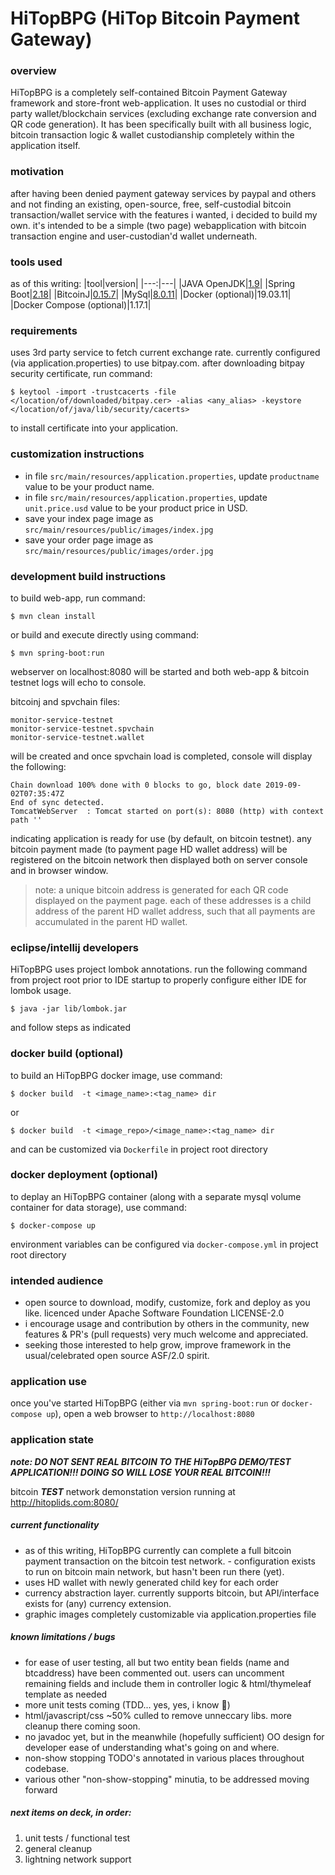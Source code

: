 # HiTopBPG (HiTop Bitcoin Payment Gateway)

### overview
HiTopBPG is a completely self-contained Bitcoin Payment Gateway framework and store-front web-application. It uses no custodial or third party wallet/blockchain services (excluding exchange rate conversion and QR code generation). It has been specifically built with all business logic, bitcoin transaction logic & wallet custodianship completely within the application itself.

### motivation
after having been denied payment gateway services by paypal and others and not finding an existing, open-source, free, self-custodial bitcoin transaction/wallet service with the features i wanted, i decided to build my own.  it's intended to be a simple (two page) webapplication with bitcoin transaction engine and user-custodian'd wallet underneath.  

### tools used
as of this writing: 
|tool|version|
|---:|---|
|JAVA OpenJDK|[1.9](https://openjdk.java.net/install/)|
|Spring Boot|[2.18](http:// "in pom.xml")|
|BitcoinJ|[0.15.7](http:// "in pom.xml")|
|MySql|[8.0.11](http:// "in docker-compose.yml")|
|Docker (optional)|19.03.11|
|Docker Compose (optional)|1.17.1|

### requirements
uses 3rd party service to fetch current exchange rate.  currently configured (via application.properties) to use bitpay.com.  after downloading bitpay security certificate, run command:

```
$ keytool -import -trustcacerts -file </location/of/downloaded/bitpay.cer> -alias <any_alias> -keystore </location/of/java/lib/security/cacerts>
```
to install certificate into your application.

### customization instructions
* in file `src/main/resources/application.properties`, update  ```productname``` value to be your product name.
* in file `src/main/resources/application.properties`, update  ```unit.price.usd``` value to be your product price in USD.
* save your index page image as `src/main/resources/public/images/index.jpg`
* save your order page image as `src/main/resources/public/images/order.jpg`
### development build instructions
to build web-app, run command:
```
$ mvn clean install
```

or build and execute directly using command:

```
$ mvn spring-boot:run
```

webserver on localhost:8080 will be started and both web-app & bitcoin testnet logs will echo to console.  


bitcoinj and spvchain files: 

```
monitor-service-testnet
monitor-service-testnet.spvchain
monitor-service-testnet.wallet
```

will be created and once spvchain load is completed, console will display the following:

```
Chain download 100% done with 0 blocks to go, block date 2019-09-02T07:35:47Z
End of sync detected.
TomcatWebServer  : Tomcat started on port(s): 8080 (http) with context path ''
```

indicating application is ready for use (by default, on bitcoin testnet).  any bitcoin payment made (to payment page HD wallet address) will be registered on the bitcoin network then displayed both on server console and in browser window.

> note: a unique bitcoin address is generated for each QR code displayed on the payment page. each of these addresses is a child address of the parent HD wallet address, such that all payments are accumulated in the parent HD wallet.

### eclipse/intellij developers

HiTopBPG uses project lombok annotations.  run the following command from project root prior to IDE startup to properly configure either IDE for lombok usage.

```
$ java -jar lib/lombok.jar
```

and follow steps as indicated

### docker build (optional)
to build an HiTopBPG docker image, use command:
```
$ docker build  -t <image_name>:<tag_name> dir
```
or
```
$ docker build  -t <image_repo>/<image_name>:<tag_name> dir
```
and can be customized via `Dockerfile` in project root directory
### docker deployment (optional)
to deplay an HiTopBPG container (along with a separate mysql volume container for data storage), use command:
```
$ docker-compose up
```
environment variables can be configured via `docker-compose.yml` in project root directory
### intended audience
- open source to download, modify, customize, fork and deploy as you like.  licenced under Apache Software Foundation LICENSE-2.0
- i encourage usage and contribution by others in the community, new features & PR's (pull requests) very much welcome and appreciated.
- seeking those interested to help grow, improve framework in the usual/celebrated open source ASF/2.0 spirit.

### application use
once you've started HiTopBPG (either via `mvn spring-boot:run` or `docker-compose up`), open a web browser to `http://localhost:8080`

### application state
***note:  DO NOT SENT REAL BITCOIN TO THE HiTopBPG DEMO/TEST APPLICATION!!!  DOING SO WILL LOSE YOUR REAL BITCOIN!!!***

bitcoin ***TEST*** network demonstation version running at http://hitoplids.com:8080/ 

##### current functionality
- as of this writing, HiTopBPG currently can complete a full bitcoin payment transaction on the bitcoin test network.  - configuration exists to run on bitcoin main network, but hasn't been run there (yet).
- uses HD wallet with newly generated child key for each order
- currency abstraction layer.  currently supports bitcoin, but API/interface exists for (any) currency extension.
- graphic images completely customizable via application.properties file
##### known limitations / bugs
- for ease of user testing, all but two entity bean fields (name and btcaddress) have been commented out.  users can uncomment remaining fields and include them in controller logic & html/thymeleaf template as needed
- more unit tests coming (TDD... yes, yes, i know 💩)
- html/javascript/css ~50% culled to remove unneccary libs.  more cleanup there coming soon.
- no javadoc yet, but in the meanwhile (hopefully sufficient) OO design for developer ease of understanding what's going on and where.
- non-show stopping TODO's annotated in various places throughout codebase. 
- various other "non-show-stopping" minutia, to be addressed moving forward
##### next items on deck, in order:
1. unit tests / functional test
2. general cleanup
3. lightning network support
